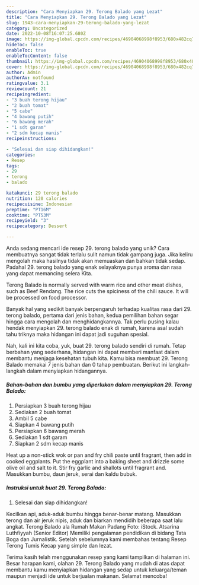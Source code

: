 ```yaml
---
description: "Cara Menyiapkan 29. Terong Balado yang Lezat"
title: "Cara Menyiapkan 29. Terong Balado yang Lezat"
slug: 1943-cara-menyiapkan-29-terong-balado-yang-lezat
category: Uncategorized
date: 2022-10-08T16:07:25.680Z
image: https://img-global.cpcdn.com/recipes/46904068998f8953/680x482cq70/29-terong-balado-foto-resep-utama.jpg
hideToc: false
enableToc: true
enableTocContent: false
thumbnail: https://img-global.cpcdn.com/recipes/46904068998f8953/680x482cq70/29-terong-balado-foto-resep-utama.jpg
cover: https://img-global.cpcdn.com/recipes/46904068998f8953/680x482cq70/29-terong-balado-foto-resep-utama.jpg
author: Admin
authorAv: notfound
ratingvalue: 3.1
reviewcount: 21
recipeingredient:
- "3 buah terong hijau"
- "2 buah tomat"
- "5 cabe"
- "4 bawang putih"
- "6 bawang merah"
- "1 sdt garam"
- "2 sdm kecap manis"
recipeinstructions:

- "Selesai dan siap dihidangkan!"
categories:
- Resep
tags:
- 29
- terong
- balado

katakunci: 29 terong balado 
nutrition: 120 calories
recipecuisine: Indonesian
preptime: "PT16M"
cooktime: "PT53M"
recipeyield: "3"
recipecategory: Dessert

---
```





Anda sedang mencari ide resep 29. terong balado yang unik? Cara membuatnya sangat tidak terlalu sulit namun tidak gampang juga. Jika keliru mengolah maka hasilnya tidak akan memuaskan dan bahkan tidak sedap. Padahal 29. terong balado yang enak selayaknya punya aroma dan rasa yang dapat memancing selera Kita.





Terong Balado is normally served with warm rice and other meat dishes, such as Beef Rendang. The rice cuts the spiciness of the chili sauce. It will be processed on food processor.

Banyak hal yang sedikit banyak berpengaruh terhadap kualitas rasa dari 29. terong balado, pertama dari jenis bahan, kedua pemilihan bahan segar hingga cara mengolah dan menghidangkannya. Tak perlu pusing kalau hendak menyiapkan 29. terong balado enak di rumah, karena asal sudah tahu triknya maka hidangan ini dapat jadi suguhan spesial.






Nah, kali ini kita coba, yuk, buat 29. terong balado sendiri di rumah. Tetap berbahan yang sederhana, hidangan ini dapat memberi manfaat dalam membantu menjaga kesehatan tubuh kita. Kamu bisa membuat 29. Terong Balado memakai 7 jenis bahan dan 0 tahap pembuatan. Berikut ini langkah-langkah dalam menyiapkan hidangannya.

<!--inarticleads1-->

##### Bahan-bahan dan bumbu yang diperlukan dalam menyiapkan 29. Terong Balado:

1. Persiapkan 3 buah terong hijau
1. Sediakan 2 buah tomat
1. Ambil 5 cabe
1. Siapkan 4 bawang putih
1. Persiapkan 6 bawang merah
1. Sediakan 1 sdt garam
1. Siapkan 2 sdm kecap manis


Heat up a non-stick wok or pan and fry chili paste until fragrant, then add in cooked eggplants. Put the eggplant into a baking sheet and drizzle some olive oil and salt to it. Stir fry garlic and shallots until fragrant and. Masukkan bumbu, daun jeruk, serai dan kaldu bubuk. 

<!--inarticleads2-->

##### Instruksi untuk buat 29. Terong Balado:


1. Selesai dan siap dihidangkan!

Kecilkan api, aduk-aduk bumbu hingga benar-benar matang. Masukkan terong dan air jeruk nipis, aduk dan biarkan mendidih beberapa saat lalu angkat. Terong Balado ala Rumah Makan Padang Foto: iStock. Atsarina Luthfiyyah (Senior Editor) Memiliki pengalaman pendidikan di bidang Tata Boga dan Jurnalistik. Setelah sebelumnya kami membahas tentang Resep Terong Tumis Kecap yang simple dan lezat. 

Terima kasih telah menggunakan resep yang kami tampilkan di halaman ini. Besar harapan kami, olahan 29. Terong Balado yang mudah di atas dapat membantu kamu menyiapkan hidangan yang sedap untuk keluarga/teman maupun menjadi ide untuk berjualan makanan. Selamat mencoba!
